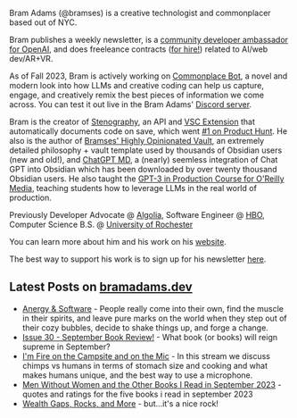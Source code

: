 Bram Adams (@bramses) is a creative technologist and commonplacer based out of NYC. 

Bram publishes a weekly newsletter, is a [community developer ambassador for OpenAI](https://platform.openai.com/ambassadors), and does freeleance contracts ([for hire!](https://www.bramadams.dev/consulting/)) related to AI/web dev/AR+VR. 

As of Fall 2023, Bram is actively working on [Commonplace Bot](https://github.com/bramses/commonplace-bot), a novel and modern look into how LLMs and creative coding can help us capture, engage, and creatively remix the best pieces of information we come across. You can test it out live in the Bram Adams' [Discord server](https://discord.gg/GrgkFP3Je3).

Bram is the creator of [Stenography](https://stenography.dev), an API and [VSC Extension](https://marketplace.visualstudio.com/items?itemName=Stenography.stenography) that automatically documents code on save, which went [#1 on Product Hunt](https://www.producthunt.com/products/stenography#stenography). He also is the author of [Bramses' Highly Opinionated Vault](https://github.com/bramses/bramses-highly-opinionated-vault-2023), an extremely detailed philosophy + vault template used by thousands of Obsidian users (new and old!), and [ChatGPT MD](https://github.com/bramses/chatgpt-md), a (nearly) seemless integration of Chat GPT into Obsidian which has been downloaded by over twenty thousand Obsidian users. He also taught the [GPT-3 in Production Course for O'Reilly Media](https://www.oreilly.com/live-events/gpt-3-in-production/0636920065944/0636920071443/), teaching students how to leverage LLMs in the real world of production.

Previously Developer Advocate @ [Algolia](https://www.algolia.com/), Software Engineer @ [HBO](https://www.hbo.com/), Computer Science B.S. @ [University of Rochester](https://rochester.edu/)

You can learn more about him and his work on his [website](https://www.bramadams.dev/about/). 

The best way to support his work is to sign up for his newsletter [here](https://www.bramadams.dev/#/portal/).


## Latest Posts on [bramadams.dev](https://www.bramadams.dev/)

<!--START_SECTION:feed-->
* [Anergy &amp; Software](https:&#x2F;&#x2F;www.bramadams.dev&#x2F;anergy-software&#x2F;) - People really come into their own, find the muscle in their spirits, and leave pure marks on the world when they step out of their cozy bubbles, decide to shake things up, and forge a change.
* [Issue 30 - September Book Review!](https:&#x2F;&#x2F;www.bramadams.dev&#x2F;issue-30&#x2F;) - What book (or books) will reign supreme in September?
* [I&#39;m Fire on the Campsite and on the Mic](https:&#x2F;&#x2F;www.bramadams.dev&#x2F;fire-on-the-mic-and-cooking&#x2F;) - In this stream we discuss chimps vs humans in terms of stomach size and cooking and what makes humans unique, and the best way to use a microphone.
* [Men Without Women and the Other Books I Read in September 2023](https:&#x2F;&#x2F;www.bramadams.dev&#x2F;men-without-women-and-the-other-books-i-read-in-september-2023&#x2F;) - quotes and ratings for the five books i read in september 2023
* [Wealth Gaps, Rocks, and More](https:&#x2F;&#x2F;www.bramadams.dev&#x2F;wealth-gaps-and-rocks&#x2F;) - but...it&#39;s a nice rock!
<!--END_SECTION:feed-->

